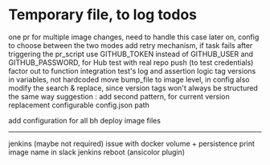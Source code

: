 

# Temporary file, to log todos


one pr for multiple image changes, need to handle this case later on, config to choose between the two modes
add retry mechanism, if task fails after triggering the pr_script
use GITHUB_TOKEN instead of GITHUB_USER and GITHUB_PASSWORD, for Hub
test with real repo push (to test credentials)
factor out to function integration test's log and assertion logic
    tag versions in variables, not hardcoded
move bump_file to image level, in config
    also modify the search & replace, since version tags won't always be structured the same way
        suggestion : add second pattern, for current version replacement
configurable config.json path

add configuration for all bh deploy image files




---- 

jenkins (maybe not required)
issue with docker volume + persistence
print image name in slack
jenkins reboot (ansicolor plugin)